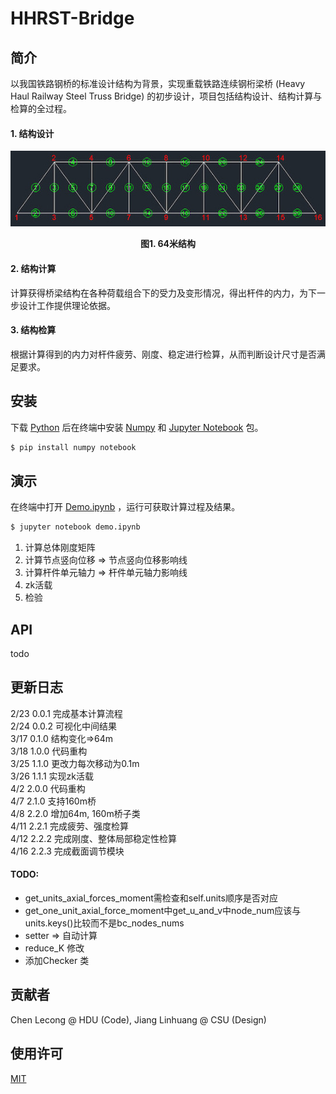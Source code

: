 # HHRST-Bridge 

## 简介
以我国铁路钢桥的标准设计结构为背景，实现重载铁路连续钢桁梁桥 (Heavy Haul Railway Steel Truss Bridge) 的初步设计，项目包括结构设计、结构计算与检算的全过程。
#### 1. 结构设计
<div align=center>
<img src=64m_small.jpg></img>
<p><b>图1. 64米结构</b></p>
</div>


#### 2. 结构计算  
计算获得桥梁结构在各种荷载组合下的受力及变形情况，得出杆件的内力，为下一步设计工作提供理论依据。
#### 3. 结构检算 
根据计算得到的内力对杆件疲劳、刚度、稳定进行检算，从而判断设计尺寸是否满足要求。  



## 安装
下载 [Python](https://www.python.org/) 后在终端中安装 [Numpy](https://www.numpy.org.cn/) 和 [Jupyter Notebook](https://jupyter.org/) 包。  
```sh 
$ pip install numpy notebook
```



## 演示
在终端中打开 [Demo.ipynb](Demo-v2.2.3.ipynb) ，运行可获取计算过程及结果。
```sh 
$ jupyter notebook demo.ipynb
```

1. 计算总体刚度矩阵
2. 计算节点竖向位移 => 节点竖向位移影响线
3. 计算杆件单元轴力 => 杆件单元轴力影响线
4. zk活载
5. 检验
  



## API

todo



## 更新日志

2/23  0.0.1  完成基本计算流程  
2/24  0.0.2  可视化中间结果  
3/17  0.1.0  结构变化=>64m  
3/18  1.0.0  代码重构   
3/25  1.1.0  更改力每次移动为0.1m  
3/26  1.1.1  实现zk活载  
4/2   2.0.0  代码重构  
4/7   2.1.0  支持160m桥  
4/8   2.2.0  增加64m, 160m桥子类  
4/11  2.2.1  完成疲劳、强度检算  
4/12  2.2.2  完成刚度、整体局部稳定性检算  
4/16  2.2.3  完成截面调节模块  

#### TODO:

- get_units_axial_forces_moment需检查和self.units顺序是否对应
- get_one_unit_axial_force_moment中get_u_and_v中node_num应该与units.keys()比较而不是bc_nodes_nums
- setter => 自动计算
- reduce_K 修改
- 添加Checker 类




## 贡献者

Chen Lecong @ HDU (Code), Jiang Linhuang @ CSU (Design)



## 使用许可

[MIT](LICENSE)
